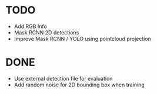 # TODO
* Add RGB Info
* Mask RCNN 2D detections
* Improve Mask RCNN / YOLO using pointcloud projection

# DONE
* Use external detection file for evaluation
* Add random noise for 2D bounding box when training
